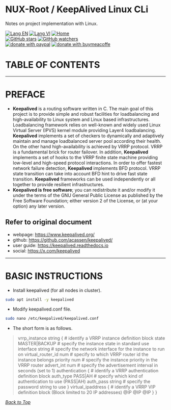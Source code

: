 # NUX-Root / KeepAlived Linux CLi
Notes on project implementation with Linux.

[![Lang EN](https://img.shields.io/badge/lang-en-green)](KeepAlived-CLi.md)
[![Lang VI](https://img.shields.io/badge/lang-vi-yellow)](KeepAlived-CLi.vi.md)
[![Home](https://img.shields.io/badge/Main-blue)](../README.md)<br/>
[![GitHub stars](https://img.shields.io/github/stars/quachdoduy/NUX-Root?logo=GitHub&style=flat&color=red)](https://github.com/quachdoduy/NUX-Root/stargazers)
[![GitHub watchers](https://img.shields.io/github/watchers/quachdoduy/NUX-Root?logo=GitHub&style=flat&color=blue)](https://github.com/quachdoduy/NUX-Root/watchers)<br/>
[![donate with paypal](https://img.shields.io/badge/Like_it%3F-Donate!-green?logo=githubsponsors&logoColor=orange&style=flat)](https://paypal.me/quachdoduy)
[![donate with buymeacoffe](https://img.shields.io/badge/Like_it%3F-Donate!-blue?logo=githubsponsors&logoColor=orange&style=flat)](https://buymeacoffee.com/quachdoduy)

# TABLE OF CONTENTS

---

# PREFACE
- **Keepalived** is a routing software written in C. The main goal of this project is to provide simple and robust facilities for loadbalancing and high-availability to Linux system and Linux based infrastructures. Loadbalancing framework relies on well-known and widely used Linux Virtual Server (IPVS) kernel module providing Layer4 loadbalancing. **Keepalived** implements a set of checkers to dynamically and adaptively maintain and manage loadbalanced server pool according their health. On the other hand high-availability is achieved by VRRP protocol. VRRP is a fundamental brick for router failover. In addition, **Keepalived** implements a set of hooks to the VRRP finite state machine providing low-level and high-speed protocol interactions. In order to offer fastest network failure detection, **Keepalived** implements BFD protocol. VRRP state transition can take into account BFD hint to drive fast state transition. **Keepalived** frameworks can be used independently or all together to provide resilient infrastructures.
- **Keepalived is free software**; you can redistribute it and/or modify it under the terms of the GNU General Public License as published by the Free Software Foundation; either version 2 of the License, or (at your option) any later version.

## Refer to original document
- webpage: https://www.keepalived.org/
- github: https://github.com/acassen/keepalived/
- user guide: https://keepalived.readthedocs.io
- social: https://x.com/keepalived

---

# BASIC INSTRUCTIONS
- Install keepalived (for all nodes in cluster).
```bash
sudo apt install -y keepalived
```
- Modify keepalived.conf file.
```bash
sudo nano /etc/keepalived/keepalived.conf
```
- The short form is as follows.
>vrrp_instance string {         # identify a VRRP instance definition block
    state MASTER|BACKUP         # specify the instance state in standard use
    interface string            # specify the network interface for the instance to run on
    virtual_router_id num       # specify to which VRRP router id the instance belongs
    priority num                # specify the instance priority in the VRRP router
    advert_int num              # specify the advertisement interval in seconds (set to 1)
    authentication {            # identify a VRRP authentication definition block
        auth_type PASS|AH       # specify which kind of authentication to use (PASS|AH)
        auth_pass string        # specify the password string to use
    }
    virtual_ipaddress {         # identify a VRRP VIP definition block (Block limited to 20 IP addresses) 
        @IP
        @IP
        @IP
    }
} 

*[Back to Top](#nux-root--iproute2-linux-cli)*